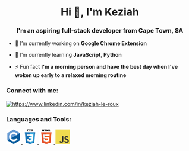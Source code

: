 <h1 align="center">Hi 👋, I'm Keziah</h1>
<h3 align="center">I'm an aspiring full-stack developer from Cape Town, SA</h3>

- 🔭 I’m currently working on **Google Chrome Extension**

- 🌱 I’m currently learning **JavaScript, Python**

- ⚡ Fun fact **I'm a morning person and have the best day when I've woken up early to a relaxed morning routine**

<h3 align="left">Connect with me:</h3>
<p align="left">
<a href="https://linkedin.com/in/https://www.linkedin.com/in/keziah-le-roux" target="blank"><img align="center" src="https://raw.githubusercontent.com/rahuldkjain/github-profile-readme-generator/master/src/images/icons/Social/linked-in-alt.svg" alt="https://www.linkedin.com/in/keziah-le-roux" height="30" width="40" /></a>
</p>

<h3 align="left">Languages and Tools:</h3>
<p align="left"> <a href="https://www.cprogramming.com/" target="_blank" rel="noreferrer"> <img src="https://raw.githubusercontent.com/devicons/devicon/master/icons/c/c-original.svg" alt="c" width="40" height="40"/> </a> <a href="https://www.w3schools.com/css/" target="_blank" rel="noreferrer"> <img src="https://raw.githubusercontent.com/devicons/devicon/master/icons/css3/css3-original-wordmark.svg" alt="css3" width="40" height="40"/> </a> <a href="https://www.w3.org/html/" target="_blank" rel="noreferrer"> <img src="https://raw.githubusercontent.com/devicons/devicon/master/icons/html5/html5-original-wordmark.svg" alt="html5" width="40" height="40"/> </a> <a href="https://developer.mozilla.org/en-US/docs/Web/JavaScript" target="_blank" rel="noreferrer"> <img src="https://raw.githubusercontent.com/devicons/devicon/master/icons/javascript/javascript-original.svg" alt="javascript" width="40" height="40"/> </a> </p>
